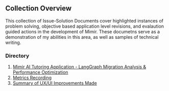 ## Collection Overview

This collection of Issue-Solution Documents cover highlighted instances of problem solving, objective based application level revisions, and evalaution guided actions in the development of Mimir. These documetns serve as a demonstration of my abilities in this area, as well as samples of technical writing.

### Directory
1. [Mimir AI Tutoring Application - LangGraph Migration Analysis & Performance Optimization](CaseStudy_Mimir/Issue_ProblemSolvingCaseStudy/Issue-Solutions_Entry001.md)
2. [Metrics Recording](CaseStudy_Mimir/Issue_ProblemSolvingCaseStudy/Issue-Solutions_Entry002.md)
3. [Summary of UX/UI Improvements Made](CaseStudy_Mimir/Issue_ProblemSolvingCaseStudy/Issue-Solutions_Entry003.md)
